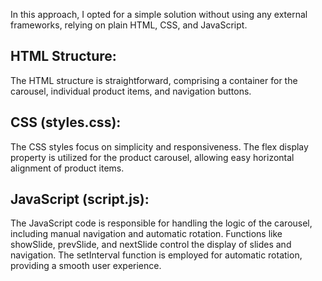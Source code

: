 In this approach, I opted for a simple solution without using any external frameworks, relying on plain HTML, CSS, and JavaScript.

## HTML Structure:

The HTML structure is straightforward, comprising a container for the carousel, individual product items, and navigation buttons.

## CSS (styles.css):

The CSS styles focus on simplicity and responsiveness.
The flex display property is utilized for the product carousel, allowing easy horizontal alignment of product items.

## JavaScript (script.js):

The JavaScript code is responsible for handling the logic of the carousel, including manual navigation and automatic rotation.
Functions like showSlide, prevSlide, and nextSlide control the display of slides and navigation.
The setInterval function is employed for automatic rotation, providing a smooth user experience.
